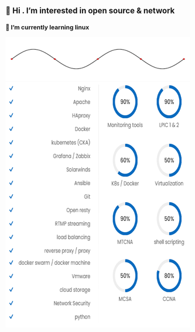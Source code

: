 <h2> 👀 Hi . I’m interested in open source & network </h2>
<h3> &#128039 I’m currently learning linux </h3> 

<img src="wave.gif" height="120" width="640" />

<img src="mtinfo.png" width="671" height="671"/>
<!--- 
m-taghva/m-taghva is a ✨ special ✨ repository because its `README.md` (this file) appears on your GitHub profile.
You can click the Preview link to take a look at your changes.
--->
